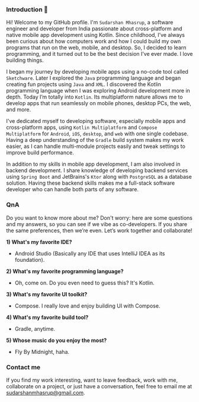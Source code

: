 ### Introduction 👋

Hi! Welcome to my GitHub profile. I'm `Sudarshan Mhasrup`, a software engineer and developer from India passionate about
cross-platform and native mobile app development using Kotlin. Since childhood, I’ve always been curious about how
computers work and how I could build my own programs that run on the web, mobile, and desktop. So, I decided to learn
programming, and it turned out to be the best decision I’ve ever made. I love building things.

I began my journey by developing mobile apps using a no-code tool called `Sketchware`. Later I explored the `Java`
programming language and began creating fun projects using `Java` and `XML`. I discovered the Kotlin programming
language when I was exploring Android development more in depth. Today I’m totally into `Kotlin`. Its multiplatform
nature allows me to develop apps that run seamlessly on mobile phones, desktop PCs, the web, and more.

I've dedicated myself to developing software, especially mobile apps and cross-platform apps, using
`Kotlin Multiplatform` and `Compose Multiplatform` for `Android`, `iOS`, `desktop`, and `web` with one single codebase.
Having a deep understanding of the `Gradle` build system makes my work easier, as I can handle multi-module projects
easily and tweak settings to improve build performance.

In addition to my skills in mobile app development, I am also involved in backend development. I share knowledge of
developing backend services using `Spring Boot` and JetBrains's `Ktor` along with `PostgreSQL` as a database solution.
Having these backend skills makes me a full-stack software developer who can handle both parts of any software.

### QnA

Do you want to know more about me? Don't worry: here are some questions and my answers, so you can see if we vibe as
co-developers. If you share the same preferences, then we’re even. Let’s work together and collaborate!

**1) What's my favorite IDE?**

- Android Studio (Basically any IDE that uses IntelliJ IDEA as its foundation).

**2) What's my favorite programming language?**

- Oh, come on. Do you even need to guess this? It's Kotlin.

**3) What's my favorite UI toolkit?**

- Compose. I really love and enjoy building UI with Compose.

**4) What's my favorite build tool?**

- Gradle, anytime.

**5) Whose music do you enjoy the most?**

- Fly By Midnight, haha.

### Contact me

If you find my work interesting, want to leave feedback, work with me, collaborate on a project, or just have a
conversation, feel free to email me at [sudarshanmhasrup@gmail.com](mailto://sudarshanmhasrup@gmail.com).
